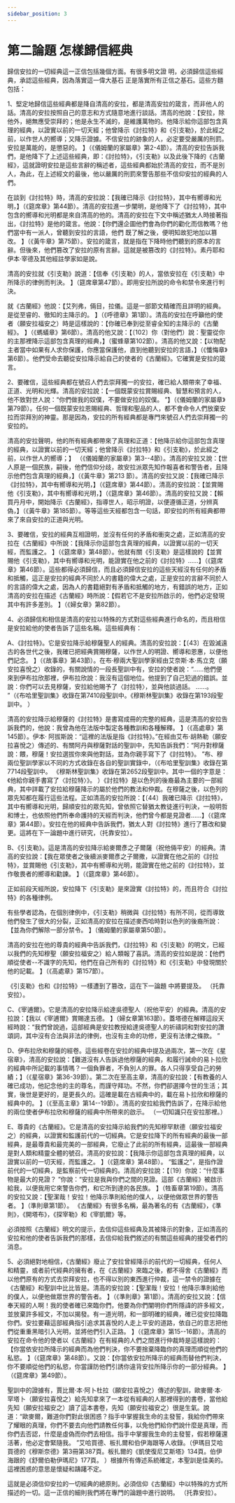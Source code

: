 ```yaml
---
sidebar_position: 3
---
```


# 第二論題 怎樣歸信經典

歸信安拉的一切經典這一正信包括幾個方面。有很多明文證
明，必須歸信這些經典，承認這些經典，因為落實這一偉大基石
正是落實所有正信之基石。這些方麵包括：

1、堅定地歸信這些經典都是降自清高的安拉，都是清高安拉的箴言，而非他人的話。清高的安拉按照自己的意志和方式隨意地進行談話。清高的他說：【安拉，除他外，絕無應受崇拜的；他是永生不滅的，是維護萬物的。他降示給你這部包含真理的經典，以證實以前的一切天經；他曾降示《討拉特》和《引支勒》，於此經之前，以作世人的嚮導；又降示證據。不信安拉的跡象的人，必定要受嚴厲的刑罰。安拉是萬能的，是懲惡的。 】（《儀姆蘭的家屬章》第2-4節）。清高的安拉告訴我們，是他降下了上述這些經典，即：《討拉特》，《引支勒》以及此後下降的《古蘭經》，這就證明安拉是這些言辭的稱述者，這些經典都始於清高的安拉，而不是別人，為此，在上述經文的最後，他以嚴厲的刑罰來警告那些不信仰安拉的經典的人們。

在談到《討拉特》時，清高的安拉說：【我確已降示《討拉特》，其中有嚮導和光明，】（《筵席章》第44節）。清高的安拉進一步闡明，是他降下了《討拉特》，其中包含的嚮導和光明都是來自清高的他的。清高的安拉在下文中稱述猶太人時接著指出，《討拉特》是他的箴言。他說：【你們還企圖他們會為你們的勸化而信教嗎？他們當中有一派人，曾聽到安拉的言語，他們
既了解之後，便明知故犯地加以篡改。 】（《黃牛章》第75節）。安拉的箴言，就是指在下降時他們聽到的原本的言辭。但後來，他們篡改了安拉的原有言辭。這就是被篡改的《討拉特》。素丹耶和伊本·宰德及其他經註學家如是說。

清高的安拉就《引支勒》說道：【信奉《引支勒》的人，當依安拉在《引支勒》中所降示的律例而判決。 】（筵席章第47節）。即用安拉所說的命令和禁令來進行判決。

就《古蘭經》他說：【艾列弗，倆目，拉儀。這是一部節文精確而且詳明的經典。是從至睿的、徹知的主降示的。 】（《呼德章》第1節）。清高的安拉在呼籲他的使者（願安拉福安之）時是這樣說的：【你確已奉到從至睿全知的主降示的《古蘭經》。 】（《螞蟻章》第6節）。清高的他又說：【〔102〕你（對他們）說：聖靈從你的主那裡降示這部包含真理的經典，】（蜜蜂章第102節）。清高的他又說：【以物配主者當中如果有人求你保護，你應當保護他，直到他聽到安拉的言語，】（《懺悔章》第6節）。他們受命去聽從安拉降示給自己的使者的《古蘭經》。它確實是安拉的箴言。

2、要確信，這些經典都在號召人們去崇拜獨一的安拉，確已給人類帶來了幸福、正道、光明和光輝。清高的安拉說：【一個既蒙安拉賞賜經典、智慧和預言的人，他不致對世人說：“你們做我的奴僕，不要做安拉的奴僕。 ”】（《儀姆蘭的家屬章》第79節）。任何一個既蒙安拉恩賜經典、哲理和聖品的人，都不會命令人們放棄安拉而崇拜別的神靈。那是因為，安拉的所有經典都是專門來號召人們去崇拜獨一的安拉的。

清高的安拉聲明，他的所有經典都帶來了真理和正道：【他降示給你這部包含真理的經典，以證實以前的一切天經；他曾降示《討拉特》和《引支勒》，於此經之前，以作世人的嚮導；】
（《儀姆蘭的家屬章》第3--4節）。清高的安拉又說：【世人原是一個民族，嗣後，他們信仰分歧，故安拉派眾先知作報喜者和警告者，且降示他們包含真理的經典，】（《黃牛章》第213
節）。清高的安拉又說：【我確已降示《討拉特》，其中有嚮導和光明，】（《筵席章》第44節）。清高的安拉說：【並賞賜他《引支勒》，其中有嚮導和光明，】（《筵席章》第46節）。清高的安拉又說：【賴買丹月中，開始降示《古蘭經》，指導世人，昭示明證，以便遵循正道，分辨真偽，】（《黃牛章》第185節）。等等這些天經都包含一句話，即安拉的所有經典都帶來了來自安拉的正道與光明。

3、要確信，安拉的經典互相證明，並沒有任何的矛盾和衝突之處，正如清高的安拉在《古蘭經》中所說：【我降示你這部包含真理的經典，以證實以前的一切天經，而監護之。 】（《筵席章》第48節）。他就有關《引支勒》是這樣說的【並賞賜他《引支勒》，其中有嚮導和光明，能證實在他之前的《討拉特》……】（《筵席章》第46節）。這些都得必須歸信，而且必須歸信安拉的這些天經沒有任何的矛盾和抵觸，這正是安拉的經典不同於人的書籍的偉大之處，正是安拉的言辭不同於人的言語的偉大之處，因為人的書籍絕對有矛盾和抵觸的地方，有錯誤的地方，正如清高的安拉在描述《古蘭經》時所說：【假若它不是安拉所啟示的，他們必定發現其中有許多差別。 】（《婦女章》第82節）。

4、必須歸信和相信是清高的安拉以特殊的方式對這些經典進行命名的，而且相信是安拉給他的使者告訴了這些名稱。這些經典有：

A、《討拉特》。它是安拉降示給穆薩聖人的經典。清高的安拉說：【〔43〕在毀滅遠古的各世代之後，我確已把經典賞賜穆薩，以作世人的明證、嚮導和恩惠，以便他們記念。 】（《故事章》第43節）。在布·穆兩大聖訓學家經由艾奈斯·本·馬立克（願安拉喜悅之）收錄的，有關說情的一段長聖訓中有，安拉的使者說：“……他們便來到伊布拉欣那裡，伊布拉欣說：我沒有這個地位。他提到了自己犯過的錯誤。並說：你們可以去見穆薩，安拉給他賜予了〈討拉特〉，並與他談過話。 ……。 ”（《布哈里聖訓集》收錄在第7410段聖訓中。《穆斯林聖訓集》收錄在第193段聖訓中。 ）

清高的安拉降示給穆薩的《討拉特》是書寫成冊的完整的經典，這是清高的安拉告訴我們的，他說：我曾為他在法版中製定各種教訓和各種解釋。 】（《高處章》第145節）。伊本· 阿拔斯說：“這裡的法版是指《討拉特》。”在經由艾布·胡熱勒（願安拉喜悅之）傳述的、有關阿丹與穆薩對話的聖訓中，先知告訴我們：“阿丹對穆薩說：餵，穆薩！安拉選拔你來與他對話，並為你親手寫下了《討拉特》。 ”布、穆兩位聖訓學家以不同的方式收錄在各自的聖訓實錄中，（《布哈里聖訓集》收錄在第7714段聖訓中。 《穆斯林聖訓集》收錄在第2652段聖訓中。其中一個的字意是：《他給你親手書寫了〈討拉特〉》。 ）《討拉特》是以色列的後裔最為主要的一部經典，其中詳載了安拉給穆薩降示的屬於他們的教法和仲裁。在穆薩之後，以色列的眾先知都在履行這些法程。正如清高的安拉所說：【〔44〕我確已降示《討拉特》，其中有嚮導和光明，歸順安拉的眾先知，曾依照它替猶太教徒進行判決，一般明哲和博士，也依照他們所奉命護持的天經而判決，他們曾今都是見證者……】（《筵席章》第44節）。安拉在他的經典中告訴我們，猶太人對《討拉特》進行了篡改和變更。這將在下一論題中進行研究，（托靠安拉）。

B、《引支勒》。這是清高的安拉降示給麥爾彥之子爾薩（祝他倆平安）的經典。清高的安拉說：【我在眾使者之後續派麥爾彥之子爾撒，以證實在他之前的《討拉特》，並賞賜他《引支勒》，其中有嚮導和光明，能證實在他之前的《討拉特》，並作敬畏者的嚮導和勸諫。 】（《筵席章》第46節）。

正如前段天經所說，安拉降下《引支勒》是來證實《討拉特》的，而且符合《討拉特》的各種律例。

有些學者認為，在個別律例中，《引支勒》稍微與《討拉特》有所不同，從而導致他們發生了很大的分裂，正如清高的安拉在描述麥西哈時對以色列的後裔所說：【並為你們解除一部分禁令。 】（儀姆蘭的家屬章第50節）。

清高的安拉在他的尊貴的經典中告訴我們，《討拉特》和《引支勒》的明文，已經以我們的先知穆聖（願安拉福安之）給人類報了喜訊。清高的安拉如是說：【他們順從使者--不識字的先知，他們在自己所有的《討拉特》和《引支勒》中發現關於他的記載。 】（《高處章》第157節）。

《引支勒》也和《討拉特》一樣遭到了篡改，這在下一論題
中將要提及。 （托靠安拉）。

C、《宰逋爾》。它是清高的安拉降示給達吳德聖人（祝他平安）的經典。清高的安拉說：【我以《宰逋爾》賞賜達五德。 】（婦女章第163節）。蓋塔德在解釋這段天經時說：“我們曾說過，這部經典是安拉教授給達吳德聖人的祈禱詞和對安拉的讚頌詞，其中沒有合法與非法的律例，也沒有主命的功修，更沒有法律之條款。 ”

D、伊布拉欣和穆薩的經卷。這些經卷在安拉的經典中提及過兩次，第一次在《星宿章》，清高的安拉說：【難道沒有人告訴過他穆薩的經典，和履行誡命的易卜拉欣的經典中所記載的事情嗎？一個負罪者，不負別人的罪。各人只得享受自己的勞績；】（《星宿章》第36-39節）。第二次在至高主章，清高的安拉說：【有教養的人確已成功，他記念他的主的尊名，而謹守拜功。不然，你們卻選擇今世的生活；其實，後世是更好的，是更長久的。這確是載在古經典中的，載在易卜拉欣和穆薩的經典中的。 】（《至高主章》第14--19節）。清高的安拉給我們告訴了，在降示給他的兩位使者伊布拉欣和穆薩的經典中所帶來的啟示。 （一切知識只在安拉那裡。）

E、尊貴的《古蘭經》。它是清高的安拉降示給我們的先知穆罕默德（願安拉福安之）的經典，以證實和監護前代的一切經典。它是安拉降下的所有經典的最後一部經典，是最尊貴和最完美的一部經典，它廢止了此前的所有經典，這最後一部經典是對人類和精靈全體的號召。清高的安拉說：【我降示你這部包含真理的經典，以證實以前的一切天經，而監護之。 】（《筵席章》第48節）。 “監護之”，是指作證前代的一切經典，是監察前代一切經典的。清高的安拉說：【〔19〕你說：“什麼事物是最大的見證？ ”你說：“安拉是我與你們之間的見證。這部《古蘭經》被啟示給我，以便我用它來警告你們，和它所到達的各民族。 】（牲畜章第19節）。清高的安拉又說：【聖潔哉！安拉！他降示準則給他的僕人，以便他做眾世界的警告者。 】（準則章第1節）。 《古蘭經》有很多名稱，最為著名的有《古蘭經》，《準則》，《開塔布》，《探宰勒》和《宰凱爾》等。

必須按照《古蘭經》明文的提示，去信仰這些經典及其被降示的對象，正如清高的安拉和他的使者告訴我們的那樣，去信仰給我們敘述的有關這些經典的接受者們的消息。

5、必須絕對地相信，《古蘭經》廢止了安拉曾經降示的前代的一切經典，任何人和精靈，或者前代經典的擁有者，在《古蘭經》來臨之後，都不得舍《古蘭經》而以他們原有的方式去崇拜安拉，也不得以別的東西進行仲裁，這一禁令的證據在《古蘭經》和聖訓中比比皆是。清高的安拉說：【聖潔哉！安拉！他降示準則給他的僕人，以便他做眾世界的警告者。 】（《準則章》第1節）。清高的安拉又說：【信奉天經的人啊！我的使者確已來臨你們，他要為你們闡明你們所隱諱的許多經文，並放棄許多經文，不加以揭發。有一道光明，和一部明確的經典，確已從安拉降臨你們。安拉要藉這部經典指引追求其喜悅的人走上平安的道路，依自己的意志把他們從重重黑暗引入光明，並將他們引入正路。 】（《筵席章》第15--16節）。清高的安拉在命令他的使者以《古蘭經》在有經典的人們之間進行仲裁時是這樣說的：【你當依安拉所降示的經典而為他們判決，你不要捨棄降臨你的真理而順從他們的私慾。 】（《筵席章》第48節）。又說：【你當依安拉所降示的經典而替他們判決，你不要順從他們的私慾，你當謹防他們引誘你違背安拉所降示你的一部分經典。 】（《筵席章》第49節）。

聖訓中的證據有，賈比爾·本·阿卜杜拉（願安拉喜悅之）傳述的聖訓，歐麥爾·本·罕塔卜（願安拉喜悅之）給先知拿來了一本從有經典的人那裡得到的書卷，當他給先知（願安拉福安之）讀了這本書卷，先知（願安拉福安之）很是生氣。說道：“歐麥爾，難道你們對此很困惑？指手中掌握我生命的主發誓，我給你們帶來了耀眼的真理，你們不要去向他們請教任何事，以免他們給你們說什麼是真理，而你們去否認，什麼是虛偽而你們去相信。指手中掌握我生命的主發誓，假若穆薩還活著，他必定會緊隨我。 ”艾哈買德、板扎爾和伯伊海跟等人收錄。（伊瑪目艾哈買德的《穆斯奈德》第3冊第387頁。板扎爾的《凱使復尼艾斯塔》134頁。伯伊海跟的《舒爾伯勒伊瑪尼》177頁。 ）根據所有傳述系統確定，本聖訓是佳美的。這裡困惑的意思是懷疑和躊躇不定。

這就是必須信仰安拉的一切經典的總原則。必須信仰《古蘭經》中以特殊的方式所描述的一切。這一正信的細則我們將在專門的論題中進行說明。 （托靠安拉）。